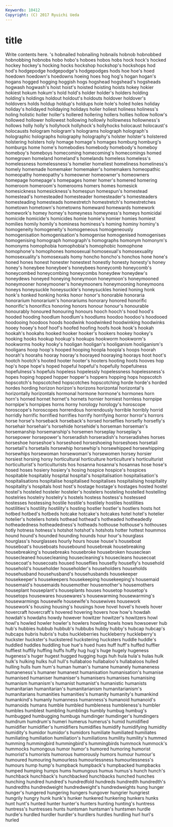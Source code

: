```yaml
---
Keywords: 10412 
Copyright: (C) 2017 Ryuichi Ueda
---
```


# title

Write contents here.
's hobnailed hobnailing hobnails hobnob
hobnobbed hobnobbing hobnobs hobo hobo's hoboes hobos hobs hock hock's
hocked hockey hockey's hocking hocks hockshop hockshop's hockshops hod hod's
hodgepodge hodgepodge's hodgepodges hods hoe hoe's hoed hoedown hoedown's hoedowns
hoeing hoes hog hog's hogan hogan's hogans hogged hogging hoggish
hogs hogshead hogshead's hogsheads hogwash hogwash's hoist hoist's hoisted hoisting
hoists hokey hokier hokiest hokum hokum's hold hold's holder holder's
holders holding holding's holdings holdout holdout's holdouts holdover holdover's holdovers
holds holdup holdup's holdups hole hole's holed holes holiday holiday's
holidayed holidaying holidays holier holiest holiness holiness's holing holistic holler
holler's hollered hollering hollers hollies hollow hollow's hollowed hollower hollowest
hollowing hollowly hollowness hollowness's hollows holly holly's hollyhock hollyhock's hollyhocks
holocaust holocaust's holocausts hologram hologram's holograms holograph holograph's holographic holographs
holography holography's holster holster's holstered holstering holsters holy homage homage's
homages homburg homburg's homburgs home home's homebodies homebody homebody's homeboy
homeboy's homeboys homecoming homecoming's homecomings homed homegrown homeland homeland's homelands
homeless homeless's homelessness homelessness's homelier homeliest homeliness homeliness's homely homemade
homemaker homemaker's homemakers homeopathic homeopathy homeopathy's homeowner homeowner's homeowners homepage
homepage's homepages homer homer's homered homering homeroom homeroom's homerooms homers
homes homesick homesickness homesickness's homespun homespun's homestead homestead's homesteaded homesteader
homesteader's homesteaders homesteading homesteads homestretch homestretch's homestretches hometown hometown's hometowns
homeward homewards homework homework's homey homey's homeyness homeyness's homeys homicidal
homicide homicide's homicides homie homie's homier homies homiest homilies homily
homily's hominess hominess's homing hominy hominy's homogeneity homogeneity's homogeneous homogeneously
homogenisation homogenisation's homogenise homogenised homogenises homogenising homograph homograph's homographs homonym
homonym's homonyms homophobia homophobia's homophobic homophone homophone's homophones homosexual homosexual's
homosexuality homosexuality's homosexuals homy honcho honcho's honchos hone hone's honed
hones honest honester honestest honestly honesty honesty's honey honey's honeybee
honeybee's honeybees honeycomb honeycomb's honeycombed honeycombing honeycombs honeydew honeydew's honeydews
honeyed honeying honeymoon honeymoon's honeymooned honeymooner honeymooner's honeymooners honeymooning honeymoons
honeys honeysuckle honeysuckle's honeysuckles honied honing honk honk's honked honking
honks honor honor's honorable honoraria honorarium honorarium's honorariums honorary honored
honorific honorific's honorifics honoring honors honour honour's honourable honourably honoured
honouring honours hooch hooch's hood hood's hooded hooding hoodlum hoodlum's
hoodlums hoodoo hoodoo's hoodooed hoodooing hoodoos hoods hoodwink hoodwinked hoodwinking
hoodwinks hooey hooey's hoof hoof's hoofed hoofing hoofs hook hook's
hookah hookah's hookahs hooked hooker hooker's hookers hookey hookey's hooking
hooks hookup hookup's hookups hookworm hookworm's hookworms hooky hooky's hooligan
hooligan's hooliganism hooliganism's hooligans hoop hoop's hooped hooping hoopla hoopla's
hoops hoorah hoorah's hoorahs hooray hooray's hoorayed hooraying hoorays hoot
hoot's hootch hootch's hooted hooter hooter's hooters hooting hoots hooves
hop hop's hope hope's hoped hopeful hopeful's hopefully hopefulness hopefulness's
hopefuls hopeless hopelessly hopelessness hopelessness's hopes hoping hopped hopper hopper's
hoppers hopping hops hopscotch hopscotch's hopscotched hopscotches hopscotching horde horde's
horded hordes hording horizon horizon's horizons horizontal horizontal's horizontally horizontals
hormonal hormone hormone's hormones horn horn's horned hornet hornet's hornets
hornier horniest hornless hornpipe hornpipe's hornpipes horns horny horology horology's
horoscope horoscope's horoscopes horrendous horrendously horrible horribly horrid horridly horrific
horrified horrifies horrify horrifying horror horror's horrors horse horse's horseback
horseback's horsed horseflies horsefly horsefly's horsehair horsehair's horsehide horsehide's horseman
horseman's horsemanship horsemanship's horsemen horseplay horseplay's horsepower horsepower's horseradish horseradish's
horseradishes horses horseshoe horseshoe's horseshoed horseshoeing horseshoes horsetail horsetail's horsetails
horsewhip horsewhip's horsewhipped horsewhipping horsewhips horsewoman horsewoman's horsewomen horsey horsier
horsiest horsing horsy horticultural horticulture horticulture's horticulturist horticulturist's horticulturists hos
hosanna hosanna's hosannas hose hose's hosed hoses hosiery hosiery's hosing
hospice hospice's hospices hospitable hospitably hospital hospital's hospitalisation hospitalisation's hospitalisations
hospitalise hospitalised hospitalises hospitalising hospitality hospitality's hospitals host host's hostage
hostage's hostages hosted hostel hostel's hosteled hosteler hosteler's hostelers hosteling
hostelled hostelling hostelries hostelry hostelry's hostels hostess hostess's hostessed hostesses
hostessing hostile hostile's hostilely hostiles hostilities hostilities's hostility hostility's hosting
hostler hostler's hostlers hosts hot hotbed hotbed's hotbeds hotcake hotcake's
hotcakes hotel hotel's hotelier hotelier's hoteliers hotels hothead hothead's hotheaded
hotheadedly hotheadedness hotheadedness's hotheads hothouse hothouse's hothouses hotly hotness hotness's
hotshot hotshot's hotshots hotter hottest hoummos hound hound's hounded hounding
hounds hour hour's hourglass hourglass's hourglasses hourly hours house house's
houseboat houseboat's houseboats housebound housebreak housebreaking housebreaking's housebreaks housebroke housebroken
houseclean housecleaned housecleaning housecleaning's housecleans housecoat housecoat's housecoats housed houseflies
housefly housefly's household household's householder householder's householders households househusband househusband's
househusbands housekeeper housekeeper's housekeepers housekeeping housekeeping's housemaid housemaid's housemaids housemother
housemother's housemothers houseplant houseplant's houseplants houses housetop housetop's housetops housewares
housewares's housewarming housewarming's housewarmings housewife housewife's housewives housework housework's housing
housing's housings hove hovel hovel's hovels hover hovercraft hovercraft's hovered
hovering hovers how how's howdah howdah's howdahs howdy however howitzer
howitzer's howitzers howl howl's howled howler howler's howlers howling howls
hows howsoever hub hub's hubbies hubbub hubbub's hubbubs hubby hubby's
hubcap hubcap's hubcaps hubris hubris's hubs huckleberries huckleberry huckleberry's huckster
huckster's huckstered huckstering hucksters huddle huddle's huddled huddles huddling hue
hue's hued hues huff huff's huffed huffier huffiest huffily huffing
huffs huffy hug hug's huge hugely hugeness hugeness's huger hugest
hugged hugging hugs huh hula hula's hulas hulk hulk's hulking
hulks hull hull's hullabaloo hullabaloo's hullabaloos hulled hulling hulls hum
hum's human human's humane humanely humaneness humaneness's humaner humanest humanisation
humanisation's humanise humanised humaniser humaniser's humanisers humanises humanising humanism humanism's
humanist humanist's humanistic humanists humanitarian humanitarian's humanitarianism humanitarianism's humanitarians humanities
humanities's humanity humanity's humankind humankind's humanly humanness humanness's humanoid humanoid's
humanoids humans humble humbled humbleness humbleness's humbler humbles humblest humbling
humblings humbly humbug humbug's humbugged humbugging humbugs humdinger humdinger's humdingers
humdrum humdrum's humeri humerus humerus's humid humidified humidifier humidifier's humidifiers
humidifies humidify humidifying humidity humidity's humidor humidor's humidors humiliate humiliated
humiliates humiliating humiliation humiliation's humiliations humility humility's hummed humming hummingbird
hummingbird's hummingbirds hummock hummock's hummocks humongous humor humor's humored humoring
humorist humorist's humorists humorous humorously humors humour humour's humoured humouring
humourless humourlessness humourlessness's humours hump hump's humpback humpback's humpbacked humpbacks
humped humping humps hums humungous humus humus's hunch hunch's hunchback
hunchback's hunchbacked hunchbacks hunched hunches hunching hundred hundred's hundredfold hundreds
hundredth hundredth's hundredths hundredweight hundredweight's hundredweights hung hunger hunger's hungered
hungering hungers hungover hungrier hungriest hungrily hungry hunk hunk's hunker
hunkered hunkering hunkers hunks hunt hunt's hunted hunter hunter's hunters
hunting hunting's huntress huntress's huntresses hunts huntsman huntsman's huntsmen hurdle
hurdle's hurdled hurdler hurdler's hurdlers hurdles hurdling hurl hurl's hurled
